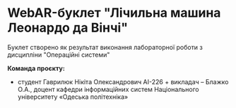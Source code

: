 # WebAR-буклет "Лічильна машина Леонардо да Вінчі"
Буклет створено як результат виконання лабораторної роботи з дисципліни "Операційні системи"

**Команда проєкту:**

+ студент Гаврилюк Нікіта Олександрович АІ-226 + викладач – Блажко О.А., доцент кафедри інформаційних систем  Національного університету «Одеська політехніка» 

